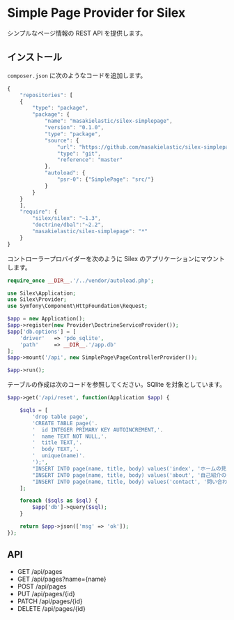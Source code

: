 Simple Page Provider for Silex
==============================

シンプルなページ情報の REST API を提供します。

インストール
----------

`composer.json` に次のようなコードを追加します。

```javascript
{
    "repositories": [
    {
        "type": "package",
        "package": {
            "name": "masakielastic/silex-simplepage",
            "version": "0.1.0",
            "type": "package",
            "source": {
                "url": "https://github.com/masakielastic/silex-simplepage.git",
                "type": "git",
                "reference": "master"
            },
            "autoload": {
                "psr-0": {"SimplePage": "src/"}
            }
        }
    }
    ],
    "require": {
        "silex/silex": "~1.3",
        "doctrine/dbal":"~2.2",
        "masakielastic/silex-simplepage": "*"
    }
}
```

コントローラープロバイダーを次のように Silex のアプリケーションにマウントします。

```php
require_once __DIR__.'/../vendor/autoload.php';

use Silex\Application;
use Silex\Provider;
use Symfony\Component\HttpFoundation\Request;

$app = new Application();
$app->register(new Provider\DoctrineServiceProvider());
$app['db.options'] = [
    'driver'   => 'pdo_sqlite',
    'path'     => __DIR__.'/app.db'
];
$app->mount('/api', new SimplePage\PageControllerProvider());

$app->run();
```

テーブルの作成は次のコードを参照してください。SQlite を対象としています。

```php
$app->get('/api/reset', function(Application $app) {

    $sqls = [
        'drop table page',
        'CREATE TABLE page('.
        '  id INTEGER PRIMARY KEY AUTOINCREMENT,'.
        '  name TEXT NOT NULL,'.
        '  title TEXT,'.
        '  body TEXT,'.
        '  unique(name)'.
        ');',
        "INSERT INTO page(name, title, body) values('index', 'ホームの見出し', 'ホームの本文');",
        "INSERT INTO page(name, title, body) values('about', '自己紹介の見出し', '自己紹介の本文');",
        "INSERT INTO page(name, title, body) values('contact', '問い合わせの見出し', '問い合わせの本文');"
    ];

    foreach ($sqls as $sql) {
        $app['db']->query($sql); 
    }

    return $app->json(['msg' => 'ok']);
});
```
    

API
---

 * GET /api/pages
 * GET /api/pages?name={name}
 * POST /api/pages
 * PUT /api/pages/{id}
 * PATCH /api/pages/{id}
 * DELETE /api/pages/{id}